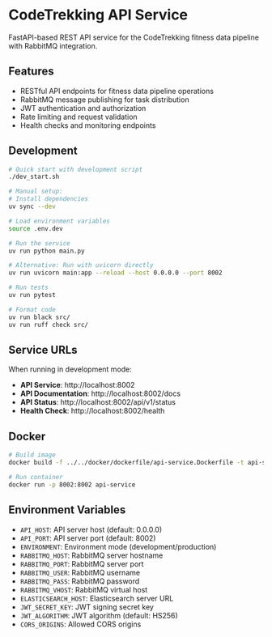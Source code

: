 # CodeTrekking API Service

FastAPI-based REST API service for the CodeTrekking fitness data pipeline with RabbitMQ integration.

## Features

- RESTful API endpoints for fitness data pipeline operations
- RabbitMQ message publishing for task distribution
- JWT authentication and authorization
- Rate limiting and request validation
- Health checks and monitoring endpoints

## Development

```bash
# Quick start with development script
./dev_start.sh

# Manual setup:
# Install dependencies
uv sync --dev

# Load environment variables
source .env.dev

# Run the service
uv run python main.py

# Alternative: Run with uvicorn directly
uv run uvicorn main:app --reload --host 0.0.0.0 --port 8002

# Run tests
uv run pytest

# Format code
uv run black src/
uv run ruff check src/
```

## Service URLs

When running in development mode:
- **API Service**: http://localhost:8002
- **API Documentation**: http://localhost:8002/docs
- **API Status**: http://localhost:8002/api/v1/status
- **Health Check**: http://localhost:8002/health

## Docker

```bash
# Build image
docker build -f ../../docker/dockerfile/api-service.Dockerfile -t api-service .

# Run container
docker run -p 8002:8002 api-service
```

## Environment Variables

- `API_HOST`: API server host (default: 0.0.0.0)
- `API_PORT`: API server port (default: 8002)
- `ENVIRONMENT`: Environment mode (development/production)
- `RABBITMQ_HOST`: RabbitMQ server hostname
- `RABBITMQ_PORT`: RabbitMQ server port
- `RABBITMQ_USER`: RabbitMQ username
- `RABBITMQ_PASS`: RabbitMQ password
- `RABBITMQ_VHOST`: RabbitMQ virtual host
- `ELASTICSEARCH_HOST`: Elasticsearch server URL
- `JWT_SECRET_KEY`: JWT signing secret key
- `JWT_ALGORITHM`: JWT algorithm (default: HS256)
- `CORS_ORIGINS`: Allowed CORS origins
